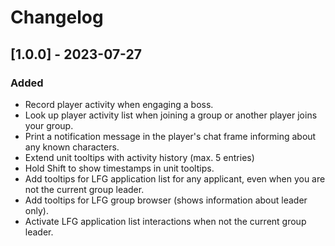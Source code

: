# Changelog

## [1.0.0] - 2023-07-27

### Added

- Record player activity when engaging a boss.
- Look up player activity list when joining a group or another player joins your group.
- Print a notification message in the player's chat frame informing about any known characters.
- Extend unit tooltips with activity history (max. 5 entries)
- Hold Shift to show timestamps in unit tooltips.
- Add tooltips for LFG application list for any applicant, even when you are not the current group leader.
- Add tooltips for LFG group browser (shows information about leader only).
- Activate LFG application list interactions when not the current group leader.
